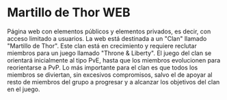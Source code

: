 # Martillo de Thor WEB

Página web con elementos públicos y elementos privados, es decir, con acceso limitado a usuarios. 
La web está destinada a un "Clan" llamado "Martillo de Thor". Este clan está en crecimiento y requiere reclutar miembros para un juego llamado "Throne & Liberty". 
El juego del clan se orientará inicialmente al tipo PvE, hasta que los miembros evolucionen para reorientarse a PvP. 
Lo más importante para el clan es que todos los miembros se diviertan, sin excesivos compromisos, salvo el de apoyar al resto de miembros del grupo a progresar y a alcanzar los objetivos del clan en el juego.

